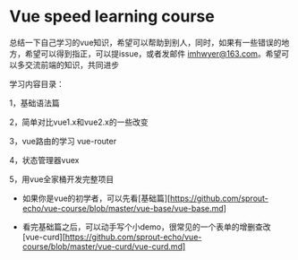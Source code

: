 # Vue speed learning course

总结一下自己学习的vue知识，希望可以帮助到别人，同时，如果有一些错误的地方，希望可以得到指正，可以提issue，或者发邮件 imhwyer@163.com。希望可以多交流前端的知识，共同进步

学习内容目录：

1，基础语法篇

2，简单对比vue1.x和vue2.x的一些改变

3，vue路由的学习 vue-router

4，状态管理器vuex

5，用vue全家桶开发完整项目

* 如果你是vue的初学者，可以先看[基础篇][https://github.com/sprout-echo/vue-course/blob/master/vue-base/vue-base.md]

* 看完基础篇之后，可以动手写个小demo，很常见的一个表单的增删查改 [vue-curd][https://github.com/sprout-echo/vue-course/blob/master/vue-curd/vue-curd.md]
